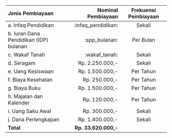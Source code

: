 | Jenis Pembiayaan | Nominal Pembiayaan | Frekuensi Pembiayaan |
| :-- | --: | :--: |
| a. Infaq Pendidikan | :infaq_pendidikan: | Sekali |
| b. Iuran Dana Pendidikan (IDP) bulanan | :spp_bulanan: | Per Bulan |
| c. Wakaf Tanah | :wakaf_tanah: | Sekali |
| d. Seragam | Rp. 2.250.000,- | Sekali |
| e. Uang Kesiswaan | Rp. 1.500.000,- | Per Tahun |
| f. Biaya Kesehatan | Rp. 250.000,- | Per Tahun |
| g. Biaya Buku | Rp. 1.500.000,- | Per Tahun |
| h. Majalan dan Kalender | Rp. 120.000,- | Per Tahun |
| i. Uang Saku Awal | Rp. 300.000,- | Sekali | 
| j. Dana Perlengkapan | Rp. 1.400.000,- | Sekali |
| **Total** | **Rp. 33.620.000,-** |